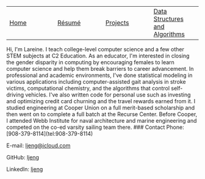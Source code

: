 <dl>
	<table>
		<tr>
			<td width="25%"><a href = "/index">Home</a></td>
			<td width="25%"><a href = "/resume">Résumé</a></td>
			<td width="25%"><a href = "/projects">Projects</a></td>
			<td width="25%"><a href = "/dsa">Data Structures and Algorithms</a></td>
		</tr>
	</table>
</dl>
Hi, I'm Lareine. I teach college-level computer science and a few other STEM subjects at C2 Education. As an educator, I'm interested in closing the gender disparity in computing by encouraging females to learn computer science and help them break barriers to career advancement. In professional and academic environments, I've done statistical modeling in various applications including computer-assisted gait analysis in stroke victims, computational chemistry, and the algorithms that control self-driving vehicles. I've also written code for personal use such as investing and optimizing credit card churning and the travel rewards earned from it. I studied engineering at Cooper Union on a full merit-based scholarship and then went on to complete a full batch at the Recurse Center. Before Cooper, I attended Webb Institute for naval architecture and marine engineering and competed on the co-ed varsity sailing team there.
### Contact
Phone: [908-379-8114](tel:908-379-8114)

E-mail: [ljeng@icloud.com](mailto:ljeng@icloud.com)

GitHub: [ljeng](https://github.com/ljeng)

LinkedIn: [ljeng](https://www.linkedin.com/in/ljeng)
